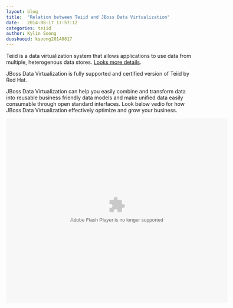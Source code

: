 ```yaml
---
layout: blog
title:  "Relation between Teiid and JBoss Data Virtualization"
date:   2014-08-17 17:57:12
categories: teiid
author: Kylin Soong
duoshuoid: ksoong20140817
---
```


 	
Teiid is a data virtualization system that allows applications to use data from multiple, heterogenous data stores. [Looks more details](http://teiid.org/).

JBoss Data Virtualization is fully supported and certified version of Teiid by Red Hat. 

JBoss Data Virtualization can help you easily combine and transform data into reusable business friendly data models and make unified data easily consumable through open standard interfaces. Look below vedio for how JBoss Data Virtualization effectively optimize and grow your business.


<embed src="http://player.youku.com/player.php/sid/XNzU3MjQ2MzQ4/v.swf" allowFullScreen="true" quality="high" width="600" height="500" align="middle" allowScriptAccess="always" type="application/x-shockwave-flash">

